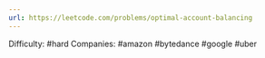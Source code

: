 ```yaml
---
url: https://leetcode.com/problems/optimal-account-balancing
---
```


Difficulty: #hard
Companies: #amazon #bytedance #google #uber